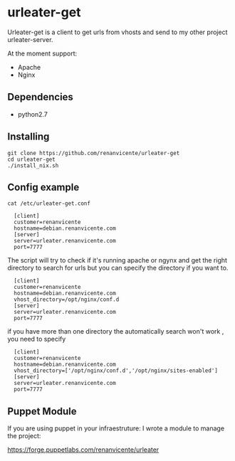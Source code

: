 urleater-get
============

Urleater-get is a client to get urls from vhosts and send to my other project urleater-server.


At the moment support:

- Apache
- Nginx

Dependencies
-------------

- python2.7

Installing
-------------

    git clone https://github.com/renanvicente/urleater-get
    cd urleater-get
    ./install_nix.sh

Config example
-------------

    cat /etc/urleater-get.conf
    
      [client]
      customer=renanvicente
      hostname=debian.renanvicente.com
      [server]
      server=urleater.renanvicente.com
      port=7777

The script will try to check if it's running apache or ngynx and get the right directory to search for urls but you can specify the directory if you want to.

      [client]
      customer=renanvicente
      hostname=debian.renanvicente.com
      vhost_directory=/opt/nginx/conf.d
      [server]
      server=urleater.renanvicente.com
      port=7777

if you have more than one directory the automatically search won't work , you need to specify

      [client]
      customer=renanvicente
      hostname=debian.renanvicente.com
      vhost_directory=['/opt/nginx/conf.d','/opt/nginx/sites-enabled']
      [server]
      server=urleater.renanvicente.com
      port=7777


Puppet Module
--------------

If you are using puppet in your infraestruture:
I wrote a module to manage the project:

https://forge.puppetlabs.com/renanvicente/urleater




